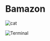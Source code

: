 # Bamazon

![cat](https://static.pexels.com/photos/126407/pexels-photo-126407.jpeg)


![Terminal](Bamazon%20Terminal.png)

